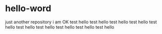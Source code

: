 # hello-word
just another repository
i am OK
test hello test hello test hello test hello test hello test hello test hello test hello test hello test hello 
